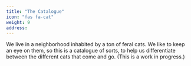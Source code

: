 ```yaml
---
title: "The Catalogue"
icon: "fas fa-cat"
weight: 9
address:
---
```


We live in a neighborhood inhabited by a ton of feral cats. We like to keep an eye on them, so this is a catalogue of sorts, to help us differentiate between the different cats that come and go.
(This is a work in progress.)
